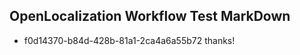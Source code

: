 ## OpenLocalization Workflow Test MarkDown
* f0d14370-b84d-428b-81a1-2ca4a6a55b72 thanks!

<!--HONumber=Aug16_HO3-->


